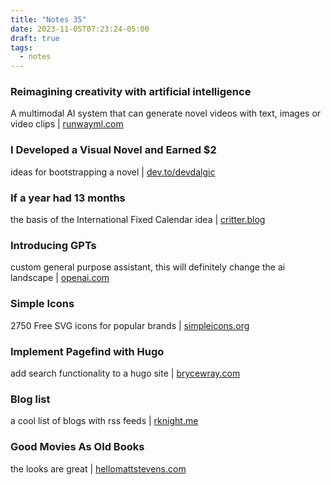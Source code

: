 ```yaml
---
title: "Notes 35"
date: 2023-11-05T07:23:24-05:00
draft: true
tags:
  - notes
---
```


### Reimagining creativity with artificial intelligence

A multimodal AI system that can generate novel videos with text, images or video clips | [runwayml.com](https://research.runwayml.com)

### I Developed a Visual Novel and Earned $2

ideas for bootstrapping a novel | [dev.to/devdalgic](https://dev.to/devdalgic/i-developed-a-visual-novel-and-earned-2-1j3c)

### If a year had 13 months

the basis of the International Fixed Calendar idea | [critter.blog](https://critter.blog/2023/10/31/if-a-year-had-13-months/)


### Introducing GPTs

custom general purpose assistant, this will definitely change the ai landscape |   [openai.com](https://openai.com/blog/introducing-gpts)

### Simple Icons

2750 Free SVG icons for popular brands | [simpleicons.org](https://simpleicons.org)

### Implement Pagefind with Hugo

add search functionality to a hugo site | [brycewray.com](https://www.brycewray.com/posts/2022/07/pagefind-quite-find-site-search)

### Blog list

a cool list of blogs with rss feeds | [rknight.me](https://defaults.rknight.me)

### Good Movies As Old Books

the looks are great | [hellomattstevens.com](http://hellomattstevens.com/good-movies-as-old-books)